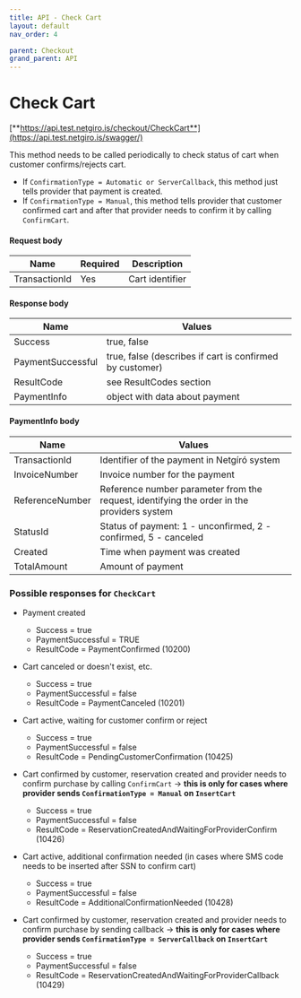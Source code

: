 ```yaml
---
title: API - Check Cart
layout: default
nav_order: 4

parent: Checkout
grand_parent: API
---
```


# Check Cart
[**https://api.test.netgiro.is/checkout/CheckCart**](https://api.test.netgiro.is/swagger/)

This method needs to be called periodically to check status of cart when customer confirms/rejects cart.
- If `ConfirmationType = Automatic or ServerCallback`, this method just tells provider that payment is created.
- If `ConfirmationType = Manual`, this method tells provider that customer confirmed cart and after that provider needs to confirm it by calling `ConfirmCart`.
	
#### Request body

| Name  | Required | Description |
| ------------- | ------------- |------------- |
| TransactionId  | Yes | Cart identifier  |

#### Response body

| Name  | Values |
| ------------- | ------------- |
| Success | true, false |
| PaymentSuccessful | true, false (describes if cart is confirmed by customer) |
| ResultCode | see ResultCodes section |
| PaymentInfo | object with data about payment |

#### PaymentInfo body

| Name  | Values |
| ------------- | ------------- |
| TransactionId | Identifier of the payment in Netgíró system |
| InvoiceNumber | Invoice number for the payment |
| ReferenceNumber | Reference number parameter from the request, identifying the order in the providers system |
| StatusId | Status of payment: 1 - unconfirmed, 2 - confirmed, 5 - canceled |
| Created | Time when payment was created |
| TotalAmount | Amount of payment |

### Possible responses for `CheckCart`

  - Payment created
    - Success = true
    - PaymentSuccessful = TRUE
    - ResultCode = PaymentConfirmed (10200)
    
  - Cart canceled or doesn't exist, etc.
    - Success = true
    - PaymentSuccessful = false
    - ResultCode = PaymentCanceled (10201)
	
  - Cart active, waiting for customer confirm or reject
    - Success = true
    - PaymentSuccessful = false
    - ResultCode = PendingCustomerConfirmation (10425)
    
  - Cart confirmed by customer, reservation created and provider needs to confirm purchase by calling `ConfirmCart` -> **this is only for cases where provider sends `ConfirmationType = Manual` on `InsertCart`**
    - Success = true
    - PaymentSuccessful = false
    - ResultCode = ReservationCreatedAndWaitingForProviderConfirm (10426)
    
  - Cart active, additional confirmation needed (in cases where SMS code needs to be inserted after SSN to confirm cart)
    - Success = true
    - PaymentSuccessful = false
    - ResultCode = AdditionalConfirmationNeeded (10428)

- Cart confirmed by customer, reservation created and provider needs to confirm purchase by sending callback -> **this is only for cases where provider sends `ConfirmationType = ServerCallback` on `InsertCart`**
    - Success = true
    - PaymentSuccessful = false
    - ResultCode = ReservationCreatedAndWaitingForProviderCallback (10429)